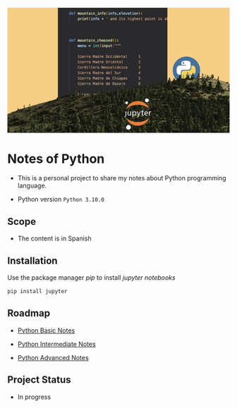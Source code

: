 ![Images](1641962814783.jpeg)
# Notes of Python

- This is a personal project to share my notes about Python programming language.

- Python version ```Python 3.10.0 ```

## Scope
- The content is in Spanish

## Installation
Use the package manager *pip* to install *jupyter notebooks*
```bash
pip install jupyter
```

## Roadmap
* [Python Basic Notes](https://github.com/r3card0/Python-Notes/blob/main/PythonBasic/00_Python_Basico.md)

* [Python Intermediate Notes](https://github.com/r3card0/Python-Notes/blob/main/PythonIntermediate/00_Python_Intermedio.md)

* [Python Advanced Notes](https://github.com/r3card0/Python-Notes/blob/main/PythonProfessional/00_Python_Avanzado.md)


## Project Status
- In progress





